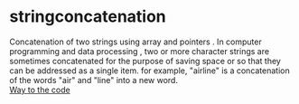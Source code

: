 # stringconcatenation
Concatenation of two strings using array and pointers .
In computer programming and data processing , two or more character strings are sometimes concatenated for the purpose of saving space or so that they can be addressed as a single item. 
for example, "airline" is a concatenation of the words "air" and "line" into a new word.<br/>
[Way to the code](https://github.com/ASTHA193/stringconcatenation/commit/429f17aff834bdc68af00f572d98fbb870765275)
